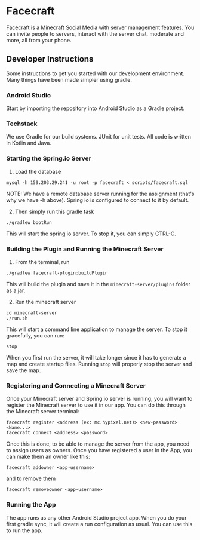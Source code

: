 # Facecraft
Facecraft is a Minecraft Social Media with server management features. You can invite people to servers, interact with the server chat, moderate and more, all from your phone.

## Developer Instructions
Some instructions to get you started with our development environment. Many things have been made simpler using gradle.

### Android Studio
Start by importing the repository into Android Studio as a Gradle project.

### Techstack
We use Gradle for our build systems. JUnit for unit tests. All code is written in Kotlin and Java.

### Starting the Spring.io Server
1. Load the database
```
mysql -h 159.203.29.241 -u root -p facecraft < scripts/facecraft.sql
```
NOTE: We have a remote database server running for the assignment (that's why we have -h above). Spring io is configured to connect to it by default.

2. Then simply run this gradle task
```
./gradlew bootRun
```
This will start the spring io server. To stop it, you can simply CTRL-C.

### Building the Plugin and Running the Minecraft Server
1. From the terminal, run
```
./gradlew facecraft-plugin:buildPlugin
```
This will build the plugin and save it in the `minecraft-server/plugins` folder as a jar.

2. Run the minecraft server
```
cd minecraft-server
./run.sh
```
This will start a command line application to manage the server.
To stop it gracefully, you can run:
```
stop
```
When you first run the server, it will take longer since it has to generate a map and create startup files. Running `stop` will properly stop the server and save the map.

### Registering and Connecting a Minecraft Server
Once your Minecraft server and Spring.io server is running, you will want to register the Minecraft server to use it in our app. You can do this through the Minecraft server terminal:
```
facecraft register <address (ex: mc.hypixel.net)> <new-password> <Name...>
facecraft connect <address> <password>
```
Once this is done, to be able to manage the server from the app, you need to assign users as owners. Once you have registered a user in the App, you can make them an owner like this:
```
facecraft addowner <app-username>
```
and to remove them
```
facecraft removeowner <app-username>
```

### Running the App
The app runs as any other Android Studio project app. When you do your first gradle sync, it will create a run configuration as usual. You can use this to run the app.